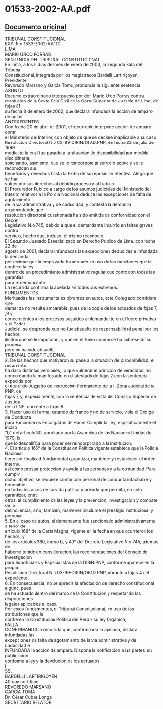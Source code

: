 
01533-2002-AA.pdf
=================
  
[Documento original](https://tc.gob.pe/jurisprudencia/2003/01533-2002-AA.pdf)  
---  
TRIBUNAL CONSTITUCIONAL  
EXP. N.o 1533-2002-AA/TC  
LIMA  
MARIO URCO PORRAS  
SENTENCIA DEL TRIBUNAL CONSTITUCIONAL  
En Lima, a los 6 dias del mes de enero de 2003, la Segunda Sala del Tribuna  
Constitucional, integrada por los magistrados Bardelli Lartirigoyen, Presidente  
Revoredo Marsano y Garcia Toma, pronuncia la siguiente sentencia  
ASUNTO  
Recurso extraordinario interpuesto por don Mario Urco Porras contra  
resolucion de la Sexta Sala Civil de la Corte Superior de Justicia de Lima, de fojas 81  
su fecha 8 de enero de 2002, que declara infundada la accion de amparo de autos.  
ANTECEDENTES  
Con fecha 20 de abril de 2001, el recurrente interpone accion de amparo contr  
el Ministerio del Interior, con objeto de que se declare inaplicable a su caso  
Resolucion Directoral N.o 03-99-DIRIN/OFAD.PNP, de fecha 22 de julio de 1999  
mediante la cual fue pasado a la situacion de disponibilidad por medida disciplinaria;  
solicitando, asimismo, que se lo reincorpore al servicio activo y se le reconozcan sus  
beneficios y derechos hasta la fecha de su reposicion efectiva. Alega que se han  
vulnerado sus derechos al debido proceso y al trabajo.  
El Procurador Publico a cargo de los asuntos judiciales del Ministerio del  
Interior relativos a la Policia Nacional deduce las excepciones de falta de agotamiento  
de la via administrativa y de caducidad, y contesta la demanda argumentando que  
resolucion directoral cuestionada ha sido emitida de conformidad con el Decret  
Legislativo N.o 745, debido a que el demandante incurrio en faltas graves contra  
servicio, hecho que, incluso, él mismo reconocio.  
El Segundo Juzgado Especializado en Derecho Publico de Lima, con fecha 22 de  
agosto de 2001, declara infundadas las excepciones deducidas e infundada la demanda  
por estimar que la emplazada ha actuado en uso de las facultades que le confiere la ley  
dentro de un procedimiento administrativo regular que conto con todas las garantias  
para el demandante.  
La recurrida confirma la apelada en todos sus extremos.  
FUNDAMENTOS  
Merituadas las instrumentales obrantes en autos, este Colegiado considera que  
demanda no resulta amparable, pues de la copia de los actuados de fojas 7, ,9 y  
concernientes a los procesos seguidos al demandante en el fuero privativo y el Poder  
Judicial, se desprende que no fue absuelto de responsabilidad penal por los hechos  
ilicitos que se le imputaron, y que en el fuero comun se ha sobreseido su proceso  
pero no ha sido absuelto.  
TRIBUNAL CONSTITUCIONAL  
2. De los hechos que motivaron su pase a la situacion de disponibilidad, el recurrente  
ha dado distintas versiones, lo que vulnerar el principio de veracidad, no  
concordando lo manifestado en el atestado de fojas 2 con la sentencia expedida por  
el titular delJuzgado de Instruccion Permanente de la II Zona Judicial de la PNP, de  
fojas 7, y, especialmente, con la sentencia de vista del Consejo Superior de Justicia  
de la PNP, corriente a fojas 9.  
3. Hacer uso del arma, estando de franco y no de servicio, viola el Codigo de Conducta  
para Funcionarios Encargados de Hacer Cumplir la Ley, especificamente el inciso  
"b" del articulo 30, aprobado por la Asamblea de las Naciones Unidas de 1979, lo  
que lo descalifica para poder ser reincorporado a la institucion.  
4. El articulo 166° de la Constitucion Politica vigente establece que la Policia Nacional  
tiene por finalidad fundamental garantizar, mantener y restablecer el orden interno,  
asi como prestar proteccion y ayuda a las personas y a la comunidad. Para cumplir  
dicho objetivo, se requiere contar con personal de conducta intachable y honorable  
en todos los actos de su vida publica y privada que permita, no solo garantizar, entre  
otros, el cumplimiento de las leyes y la prevencion, investigacion y combate de la  
delincuencia, sino, también, mantener incolume el prestigio institucional y personal.  
5. En el caso de autos, el demandante fue sancionado administrativamente a tenor del  
articulo 168° de la Carta Magna, vigente en la fecha en que ocurrieron los hechos, y  
de los articulos 380, inciso b, y 40° del Decreto Legislativo N.o 745, ademas de  
haberse tenido en consideracion, las recomendaciones del Consejo de Investigacion  
para Suboficiales y Especialistas de la DIRIN.PNP, conforme aparece en la propia  
Resolucion Directoral N.o 03-99-DIRIN/OFAD.PNP, obrante a fojas 4 del  
expediente.  
6. En consecuencia, no se aprecia la afectacion de derecho constitucional alguno, pues  
se ha actuado dentro del marco de la Constitucion y respetando las disposiciones  
legales aplicables al caso.  
Por estos fundamentos, el Tribunal Constitucional, en uso de las atribuciones que le  
confieren la Constitucion Politica del Perû y su ley Orgânica,  
FALLA  
CONFIRMANDO la recurrida que, confirmando la apelada, declara infundadas las  
excepciones de falta de agotamiento de la via administrativa y de caducidad e  
INFUNDADA la accion de amparo. Dispone la notificacion a las partes, su publicacion  
conforme a ley y la devolucion de los actuados  
I  
SS.  
BARDELLI LARTIRIGOYEN  
40 que certifico:  
REVOREDO MARSANO  
GARCIA TOMA  
Dr. César Cubas Longa  
SECRETARIO RELATOR
